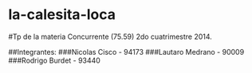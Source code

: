 la-calesita-loca
================

#Tp de la materia Concurrente (75.59) 2do cuatrimestre 2014.

##Integrantes:
###Nicolas Cisco - 94173
###Lautaro Medrano - 90009
###Rodrigo Burdet - 93440
